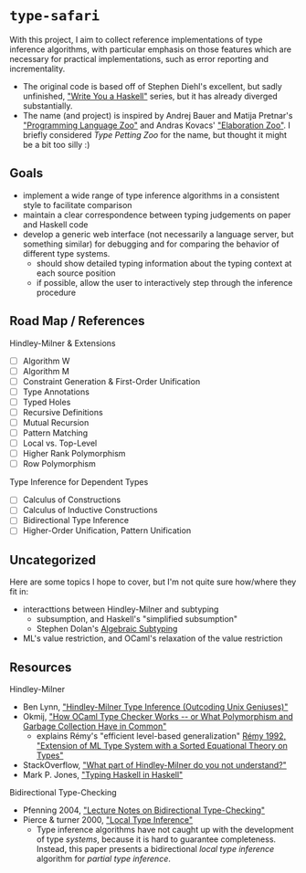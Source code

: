 # `type-safari`

With this project, I aim to collect reference implementations of type inference algorithms, with particular emphasis on those features which are necessary for practical implementations, such as error reporting and incrementality.  

* The original code is based off of Stephen Diehl's excellent, but sadly unfinished, ["Write You a Haskell"](https://web.archive.org/web/20181017074008/http://dev.stephendiehl.com/fun/006_hindley_milner.html) series, but it has already diverged substantially.
* The name (and project) is inspired by Andrej Bauer and Matija Pretnar's ["Programming Language Zoo"](http://plzoo.andrej.com/) and Andras Kovacs' ["Elaboration Zoo"](https://github.com/AndrasKovacs/elaboration-zoo).  I briefly considered *Type Petting Zoo* for the name, but thought it might be a bit too silly :)

## Goals

* implement a wide range of type inference algorithms in a consistent style to facilitate comparison
* maintain a clear correspondence between typing judgements on paper and Haskell code
* develop a generic web interface (not necessarily a language server, but something similar) for debugging and for comparing the behavior of different type systems.
  * should show detailed typing information about the typing context at each source position
  * if possible, allow the user to interactively step through the inference procedure

## Road Map / References

Hindley-Milner & Extensions

* [ ] Algorithm W
* [ ] Algorithm M
* [ ] Constraint Generation & First-Order Unification
* [ ] Type Annotations
* [ ] Typed Holes
* [ ] Recursive Definitions
* [ ] Mutual Recursion
* [ ] Pattern Matching
* [ ] Local vs. Top-Level
* [ ] Higher Rank Polymorphism
* [ ] Row Polymorphism

Type Inference for Dependent Types

* [ ] Calculus of Constructions
* [ ] Calculus of Inductive Constructions
* [ ] Bidirectional Type Inference
* [ ] Higher-Order Unification, Pattern Unification

## Uncategorized

Here are some topics I hope to cover, but I'm not quite sure how/where they fit in:

* interacttions between Hindley-Milner and subtyping
  * subsumption, and Haskell's "simplified subsumption"
  * Stephen Dolan's [Algebraic Subtyping](https://api.repository.cam.ac.uk/server/api/core/bitstreams/d50b4d1a-a688-46eb-bb4f-9f4e204d0f60/content)
* ML's value restriction, and OCaml's relaxation of the value restriction


## Resources

Hindley-Milner

* Ben Lynn, ["Hindley-Milner Type Inference (Outcoding Unix Geniuses)"](https://crypto.stanford.edu/~blynn/lambda/hm.html)
* Okmij, ["How OCaml Type Checker Works -- or What Polymorphism and Garbage Collection Have in Common"](https://okmij.org/ftp/ML/generalization.html)
  * explains Rémy's "efficient level-based generalization" [Rémy 1992, "Extension of ML Type System with a Sorted Equational Theory on Types"](http://gallium.inria.fr/~remy/ftp/eq-theory-on-types.pdf)
* StackOverflow, ["What part of Hindley-Milner do you not understand?"](https://stackoverflow.com/questions/12532552/what-part-of-hindley-milner-do-you-not-understand/42034379#42034379)
* Mark P. Jones, ["Typing Haskell in Haskell"](https://web.cecs.pdx.edu/~mpj/thih/thih.pdf)

Bidirectional Type-Checking

* Pfenning 2004, ["Lecture Notes on Bidirectional Type-Checking"](https://www.cs.cmu.edu/~fp/courses/15312-f04/handouts/15-bidirectional.pdf)
* Pierce & turner 2000, ["Local Type Inference"](https://www.cis.upenn.edu/~bcpierce/papers/lti-toplas.pdf)
  * Type inference algorithms have not caught up with the development of type _systems_, because it is hard to guarantee completeness.  Instead, this paper presents a bidirectional _local type inference_ algorithm for _partial type inference_.
